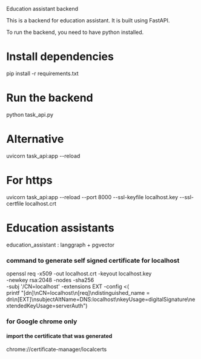 Education assistant backend

This is a backend for education assistant. It is built using FastAPI.

To run the backend, you need to have python installed.

# Install dependencies
pip install -r requirements.txt

# Run the backend
python task_api.py 
# Alternative
uvicorn task_api:app --reload
# For https
uvicorn task_api:app --reload --port 8000 --ssl-keyfile localhost.key --ssl-certfile localhost.crt

# Education assistants
education_assistant : langgraph + pgvector

### command to generate self signed certificate for localhost
openssl req -x509 -out localhost.crt -keyout localhost.key \
  -newkey rsa:2048 -nodes -sha256 \
  -subj '/CN=localhost' -extensions EXT -config <( \
   printf "[dn]\nCN=localhost\n[req]\ndistinguished_name = dn\n[EXT]\nsubjectAltName=DNS:localhost\nkeyUsage=digitalSignature\nextendedKeyUsage=serverAuth")

### for Google chrome only
#### import the certificate that was generated
chrome://certificate-manager/localcerts